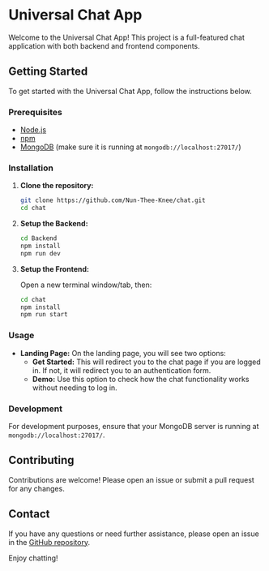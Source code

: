 # Universal Chat App

Welcome to the Universal Chat App! This project is a full-featured chat application with both backend and frontend components.

## Getting Started

To get started with the Universal Chat App, follow the instructions below.

### Prerequisites

- [Node.js](https://nodejs.org/)
- [npm](https://www.npmjs.com/)
- [MongoDB](https://www.mongodb.com/) (make sure it is running at `mongodb://localhost:27017/`)

### Installation

1. **Clone the repository:**

   ```bash
   git clone https://github.com/Nun-Thee-Knee/chat.git
   cd chat
   ```

2. **Setup the Backend:**

   ```bash
   cd Backend
   npm install
   npm run dev
   ```

3. **Setup the Frontend:**

   Open a new terminal window/tab, then:

   ```bash
   cd chat
   npm install
   npm run start
   ```

### Usage

- **Landing Page:** On the landing page, you will see two options:
  - **Get Started:** This will redirect you to the chat page if you are logged in. If not, it will redirect you to an authentication form.
  - **Demo:** Use this option to check how the chat functionality works without needing to log in.

### Development

For development purposes, ensure that your MongoDB server is running at `mongodb://localhost:27017/`.

## Contributing

Contributions are welcome! Please open an issue or submit a pull request for any changes.

## Contact

If you have any questions or need further assistance, please open an issue in the [GitHub repository](https://github.com/Nun-Thee-Knee/chat.git).

Enjoy chatting!
